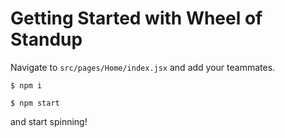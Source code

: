 # Getting Started with Wheel of Standup

Navigate to `src/pages/Home/index.jsx` and add your teammates.

`$ npm i`

`$ npm start`

and start spinning!
